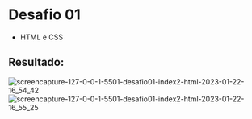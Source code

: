 # Desafio 01
- HTML e CSS
## Resultado:
![screencapture-127-0-0-1-5501-desafio01-index2-html-2023-01-22-16_54_42](https://user-images.githubusercontent.com/89949855/213937367-0c5f4d5d-6470-4d81-a11b-3b18450f033c.png)
![screencapture-127-0-0-1-5501-desafio01-index2-html-2023-01-22-16_55_25](https://user-images.githubusercontent.com/89949855/213937371-1f4be621-04c8-4aed-84ec-1dd0cfea5cb3.png)
